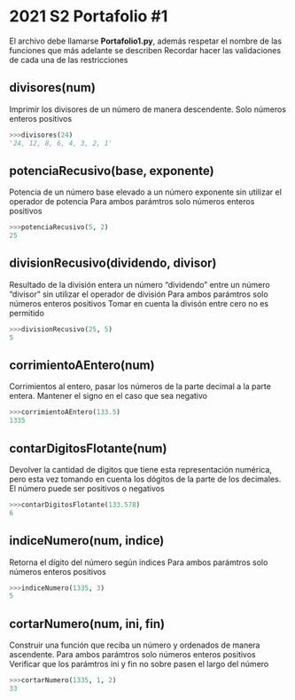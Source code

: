 # 2021 S2 Portafolio #1

El archivo debe llamarse **Portafolio1.py**, además respetar el nombre de las funciones que más adelante se describen
Recordar hacer las validaciones de cada una de las restricciones

## divisores(num)
Imprimir los divisores de un número de manera descendente.
Solo números enteros positivos

```python
>>>divisores(24)
'24, 12, 8, 6, 4, 3, 2, 1'
```

## potenciaRecusivo(base, exponente)  
Potencia de un número base elevado a un número exponente sin utilizar el operador de potencia
Para ambos parámtros solo números enteros positivos

```python
>>>potenciaRecusivo(5, 2)
25
```

## divisionRecusivo(dividendo, divisor)
Resultado de la división entera un número “dividendo” entre un número “divisor” sin utilizar el operador de división
Para ambos parámtros solo números enteros positivos
Tomar en cuenta la divisón entre cero no es permitido

```python
>>>divisionRecusivo(25, 5)
5
```

## corrimientoAEntero(num)
Corrimientos al entero, pasar los números de la parte decimal a la parte entera. 
Mantener el signo en el caso que sea negativo

```python
>>>corrimientoAEntero(133.5)   
1335
```
## contarDigitosFlotante(num)
Devolver la cantidad de dígitos que tiene esta representación numérica, pero esta vez tomando en cuenta los dógitos de la parte de los decimales. El número puede ser positivos o negativos
```python
>>>contarDigitosFlotante(133.578)
6
```
## indiceNumero(num, indice)
Retorna el dígito del número según índices
Para ambos parámtros solo números enteros positivos
```python
>>>indiceNumero(1335, 3)  	
5
```
## cortarNumero(num, ini, fin)
Construir una función que reciba un número y ordenados de manera ascendente.
Para ambos parámtros solo números enteros positivos
Verificar que los parámtros ini y fin no sobre pasen el largo del número
```python
>>>cortarNumero(1335, 1, 2)
33
```

